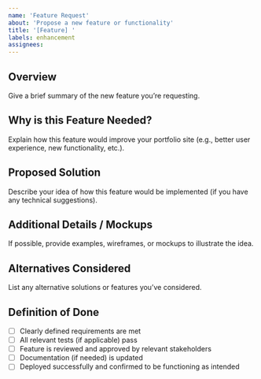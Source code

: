 ```yaml
---
name: 'Feature Request'
about: 'Propose a new feature or functionality'
title: '[Feature] '
labels: enhancement
assignees:
---
```


## Overview

Give a brief summary of the new feature you’re requesting.

## Why is this Feature Needed?

Explain how this feature would improve your portfolio site (e.g., better user experience, new functionality, etc.).

## Proposed Solution

Describe your idea of how this feature would be implemented (if you have any technical suggestions).

## Additional Details / Mockups

If possible, provide examples, wireframes, or mockups to illustrate the idea.

## Alternatives Considered

List any alternative solutions or features you’ve considered.

## Definition of Done

-   [ ] Clearly defined requirements are met
-   [ ] All relevant tests (if applicable) pass
-   [ ] Feature is reviewed and approved by relevant stakeholders
-   [ ] Documentation (if needed) is updated
-   [ ] Deployed successfully and confirmed to be functioning as intended
